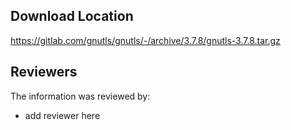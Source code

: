 ## Download Location

https://gitlab.com/gnutls/gnutls/-/archive/3.7.8/gnutls-3.7.8.tar.gz

## Reviewers

The information was reviewed by:

* add reviewer here